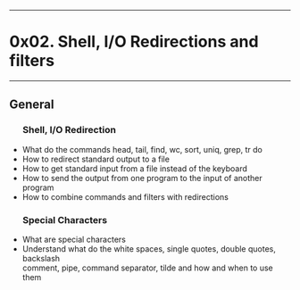 ****************************************************
<h1>0x02. Shell, I/O Redirections and filters</h1>

*****************************************************

<h2>General</h2>

<ul>
  <h3>Shell, I/O Redirection</h3>
<li>What do the commands head, tail, find, wc, sort, uniq, grep, tr do</li>
<li>How to redirect standard output to a file</li>
<li>How to get standard input from a file instead of the keyboard</li>
<li>How to send the output from one program to the input of another program</li>
<li>How to combine commands and filters with redirections</li>
<h3>Special Characters</h3>
<li>What are special characters</li>
<li>Understand what do the white spaces, single quotes, double quotes, backslash <br>comment, pipe, command separator, tilde and how and when to use them</li>
  
 </ul> 

